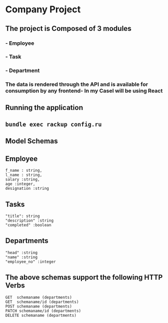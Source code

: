 # Company  Project
## The project is Composed of 3 modules
### - Employee
### - Task
### - Department

### The data is rendered through the API and is available for consumption by any frontend- In my CaseI will be using React

## Running the application 

## ` bundle exec rackup config.ru `

## Model Schemas
## Employee

 ```
 f_name : string,
 l_name : string,
 salary :string,
 age :integer,
 designation :string 
 ```

 ## Tasks

 ``` 
"title": string
"description" :string
"completed" :boolean 
  ```
  ## Departments

``` 
"head" :string
"name" :string
"employee_no" :integer 
```

## The above schemas support the following HTTP Verbs

``` 
GET  schemaname (departments)
GET  schemaname/id (departments)
POST schemaname (departments)
PATCH schemaname/id (departments)
DELETE schemaname (departments)
```





